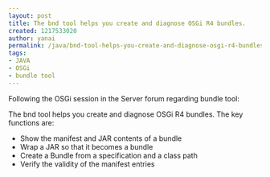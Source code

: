 ```yaml
---
layout: post
title: The bnd tool helps you create and diagnose OSGi R4 bundles.
created: 1217533020
author: yanai
permalink: /java/bnd-tool-helps-you-create-and-diagnose-osgi-r4-bundles
tags:
- JAVA
- OSGi
- bundle tool
---
```

<p><span class="thmr_call" id="thmr_42"><span class="thmr_call" id="thmr_6"><p>Following the OSGi session in the Server forum regarding bundle tool:</p><p>The bnd tool helps you create and diagnose <span class="wikiword">OSGi</span> R4 bundles. The key functions are:</p><ul><li>Show the manifest and JAR contents of a bundle</li><li>Wrap a JAR so that it becomes a bundle</li><li>Create a Bundle from a specification and a class path</li><li>Verify the validity of the manifest entries</li></ul></span></span></p>

